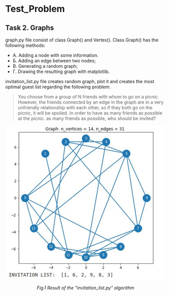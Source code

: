 # Test_Problem


## Task 2. Graphs

graph.py file consist of class Graph() and Vertex(). Class Graph() has the following methods:
- А. Adding a node with some information.
- Б. Adding an edge between two nodes;
- B. Generating a random graph;
- Г. Drawing the resulting graph with matplotlib.

invitation_list.py file creates random graph, plot it and creates the most optimal guest list regarding the following problem:

> You choose from a group of N friends with whom to go on a picnic. However, the friends connected by an edge in the graph are in a very unfriendly relationship with each other, so if they both go on the picnic, it will be spoiled. In order to have as many friends as possible at the picnic. as many friends as possible, who should be invited?


<p align="center">
  <img src="figures/result_task_2.jpeg" width="500">
</p>
<p align="center">   
   <em> Fig.1 Result of the "invitation_list.py" algorithm </em>
</p>
